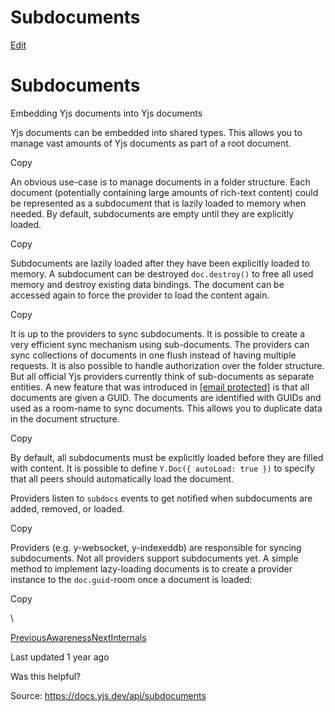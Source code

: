 # Subdocuments

[Edit](https://github.com/yjs/docs/blob/main/api/subdocuments.md)

# Subdocuments

Embedding Yjs documents into Yjs documents

Yjs documents can be embedded into shared types. This allows you to manage vast amounts of Yjs documents as part of a root document.

Copy

An obvious use-case is to manage documents in a folder structure. Each document (potentially containing large amounts of rich-text content) could be represented as a subdocument that is lazily loaded to memory when needed. By default, subdocuments are empty until they are explicitly loaded.

Copy

Subdocuments are lazily loaded after they have been explicitly loaded to memory. A subdocument can be destroyed `doc.destroy()` to free all used memory and destroy existing data bindings. The document can be accessed again to force the provider to load the content again.

Copy

It is up to the providers to sync subdocuments. It is possible to create a very efficient sync mechanism using sub-documents. The providers can sync collections of documents in one flush instead of having multiple requests. It is also possible to handle authorization over the folder structure. But all official Yjs providers currently think of sub-documents as separate entities. A new feature that was introduced in [[email protected]](/cdn-cgi/l/email-protection) is that all documents are given a GUID. The documents are identified with GUIDs and used as a room-name to sync documents. This allows you to duplicate data in the document structure.

Copy

By default, all subdocuments must be explicitly loaded before they are filled with content. It is possible to define `Y.Doc({ autoLoad: true })` to specify that all peers should automatically load the document.

Providers listen to `subdocs` events to get notified when subdocuments are added, removed, or loaded.

Copy

Providers (e.g. y-websocket, y-indexeddb) are responsible for syncing subdocuments. Not all providers support subdocuments yet. A simple method to implement lazy-loading documents is to create a provider instance to the `doc.guid`-room once a document is loaded:

Copy

\

[PreviousAwareness](/api/about-awareness)[NextInternals](/api/internals)

Last updated 1 year ago

Was this helpful?

Source: https://docs.yjs.dev/api/subdocuments
